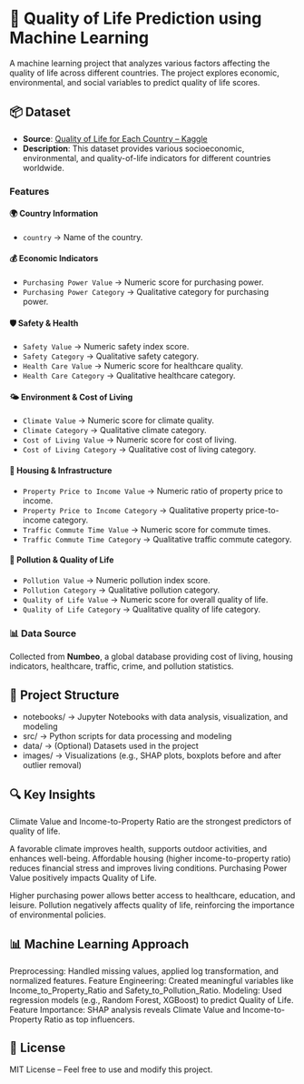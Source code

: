 # 📌 Quality of Life Prediction using Machine Learning

A machine learning project that analyzes various factors affecting the quality of life across different countries. The project explores economic, environmental, and social variables to predict quality of life scores.
## 📦 Dataset  

- **Source**: [Quality of Life for Each Country – Kaggle](https://www.kaggle.com/datasets/ahmedmohamed2003/quality-of-life-for-each-country/data)  
- **Description**: This dataset provides various socioeconomic, environmental, and quality-of-life indicators for different countries worldwide.  

### **Features**  
#### 🌍 Country Information  
- `country` → Name of the country.  

#### 💰 Economic Indicators  
- `Purchasing Power Value` → Numeric score for purchasing power.  
- `Purchasing Power Category` → Qualitative category for purchasing power.  

#### 🛡️ Safety & Health  
- `Safety Value` → Numeric safety index score.  
- `Safety Category` → Qualitative safety category.  
- `Health Care Value` → Numeric score for healthcare quality.  
- `Health Care Category` → Qualitative healthcare category.  

#### 🌤️ Environment & Cost of Living  
- `Climate Value` → Numeric score for climate quality.  
- `Climate Category` → Qualitative climate category.  
- `Cost of Living Value` → Numeric score for cost of living.  
- `Cost of Living Category` → Qualitative cost of living category.  

#### 🏡 Housing & Infrastructure  
- `Property Price to Income Value` → Numeric ratio of property price to income.  
- `Property Price to Income Category` → Qualitative property price-to-income category.  
- `Traffic Commute Time Value` → Numeric score for commute times.  
- `Traffic Commute Time Category` → Qualitative traffic commute category.  

#### 🌿 Pollution & Quality of Life  
- `Pollution Value` → Numeric pollution index score.  
- `Pollution Category` → Qualitative pollution category.  
- `Quality of Life Value` → Numeric score for overall quality of life.  
- `Quality of Life Category` → Qualitative quality of life category.  

### **📊 Data Source**  
Collected from **Numbeo**, a global database providing cost of living, housing indicators, healthcare, traffic, crime, and pollution statistics.  


## 📂 Project Structure
- notebooks/ → Jupyter Notebooks with data analysis, visualization, and modeling
- src/ → Python scripts for data processing and modeling
- data/ → (Optional) Datasets used in the project
- images/ → Visualizations (e.g., SHAP plots, boxplots before and after outlier removal)

## 🔍 Key Insights
Climate Value and Income-to-Property Ratio are the strongest predictors of quality of life.

A favorable climate improves health, supports outdoor activities, and enhances well-being.
Affordable housing (higher income-to-property ratio) reduces financial stress and improves living conditions.
Purchasing Power Value positively impacts Quality of Life.

Higher purchasing power allows better access to healthcare, education, and leisure.
Pollution negatively affects quality of life, reinforcing the importance of environmental policies.

## 📊 Machine Learning Approach
Preprocessing: Handled missing values, applied log transformation, and normalized features.
Feature Engineering: Created meaningful variables like Income_to_Property_Ratio and Safety_to_Pollution_Ratio.
Modeling: Used regression models (e.g., Random Forest, XGBoost) to predict Quality of Life.
Feature Importance: SHAP analysis reveals Climate Value and Income-to-Property Ratio as top influencers.

## 📜 License
MIT License – Feel free to use and modify this project.

